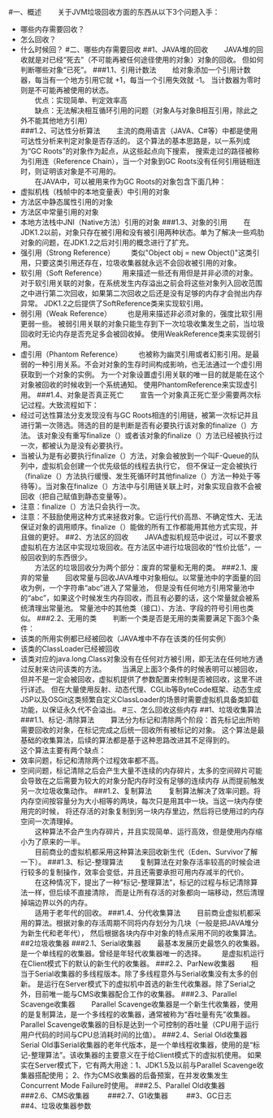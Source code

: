#一、概述
&emsp;&emsp;关于JVM垃圾回收方面的东西从以下3个问题入手：
 * 哪些内存需要回收？
 * 怎么回收？
 * 什么时候回？
#二、哪些内存需要回收
##1、JAVA堆的回收
&emsp;&emsp;JAVA堆的回收就是对已经“死去”（不可能再被任何途径使用的对象）对象的回收。
但如何判断哪些对象“已死”。
###1.1、引用计数法
&emsp;&emsp;给对象添加一个引用计数器，每当有一个地方引用它就 +1，每当一个引用失效就 -1。
当计数器为零时则是不可能再被使用的状态。<br/>
&emsp;&emsp;优点：实现简单、判定效率高<br/>
&emsp;&emsp;缺点：无法解决相互循环引用的问题（对象A与对象B相互引用，除此之外不能其他地方引用）<br/>
###1.2、可达性分析算法
&emsp;&emsp;主流的商用语言（JAVA、C#等）中都是使用可达性分析来判定对象是否存活的。
这个算法的基本思路是，以一系列成为“GC Roots”的对象作为起点，从这些起点向下搜索，
搜索走过的路径被称为引用连（Reference Chain），当一个对象到GC Roots没有任何引用链相连时，则证明该对象是不可用的。<br/>
&emsp;&emsp;在JAVA中，可以被用来作为GC Roots的对象包含下面几种：
 * 虚拟机栈（栈帧中的本地变量表）中引用的对象
 * 方法区中静态属性引用的对象
 * 方法区中常量引用的对象
 * 本地方法栈中JNI（Native方法）引用的对象
 ###1.3、对象的引用
&emsp;&emsp;在JDK1.2以前，对象只存在被引用和没有被引用两种状态。单为了解决一些鸡肋对象的问题，在JDK1.2之后对引用的概念进行了扩充。
 * 强引用（Strong Reference）
&emsp;&emsp;类似"Object obj = new Object()"这类引用，只要这类引用还存在，垃圾收集器就永远不会回收被引用的对象。
 * 软引用（Soft Reference）
&emsp;&emsp;用来描述一些还有用但是并非必须的对象。
对于软引用关联的对象，在系统发生内存溢出之前会将这些对象列入回收范围之中进行第二次回收，如果第二次回收之后还是没有足够的内存才会抛出内存异常。
JDK1.2之后提供了SoftReference类来实现软引用。
 * 弱引用（Weak Reference）
&emsp;&emsp;也是用来描述非必须对象的，强度比软引用更弱一些。
被弱引用关联的对象只能生存到下一次垃圾收集发生之前，当垃圾回收时无论内存是否充足多会被回收掉。
使用WeakReference类来实现弱引用。 
 * 虚引用（Phantom Reference）
&emsp;&emsp;也被称为幽灵引用或者幻影引用。是最弱的一种引用关系。不会对对象的生存时间构成影响，也无法通过一个虚引用获取到一个对象的实例。
为一个对象设置虚引用关联的唯一目的就是能在这个对象被回收的时候收到一个系统通知。
使用PhantomReference来实现虚引用。
###1.4、对象是否真正死亡
&emsp;&emsp;宣告一个对象真正死亡至少需要两次标记过程。大致流程如下：
 * 经过可达性算法分支发现没有与GC Roots相连的引用链，被第一次标记并且进行第一次筛选。筛选的目的是判断是否有必要执行该对象的finalize（）方法。
 该对象没有重写finalize（）或者该对象的finalize（）方法已经被执行过一次，都被认为是没有必要执行。
 * 当被认为是有必要执行finalize（）方法，对象会被放到一个叫F-Queue的队列中，虚拟机会创建一个优先级低的线程去执行它，
 但不保证一定会被执行（finalize（）方法执行缓慢、发生死循环时其他finalize（）方法一种处于等待等）。当对象在finalize（）方法中与引用链关联上时，对象实现自救不会被回收（把自己赋值到静态变量等）。
 * 注意：finalize（）方法只会执行一次。
 * 注意：不鼓励使用这种方式来拯救对象。它运行代价高昂、不确定性大、无法保证对象的调用顺序。finalize（）能做的所有工作都能用其他方式实现，并且做的更好。
##2、方法区的回收
&emsp;&emsp;JAVA虚拟机规范中说过，可以不要求虚拟机在方法区中实现垃圾回收。在方法区中进行垃圾回收的“性价比低”，一般回收到的东西很少。<br/>
&emsp;&emsp;方法区的垃圾回收分为两个部分：废弃的常量和无用的类。
###2.1、废弃的常量
&emsp;&emsp;回收常量与回收JAVA堆中对象相似。以常量池中的字面量的回收为例，一个字符串“abc”进入了常量池，
但是没有任何地方引用常量池中的“abc”，如果这个时候发生内存回收，而且有必要的话，这个常量就会被系统清理出常量池。
常量池中的其他类（接口）、方法、字段的符号引用也类似。
###2.2、无用的类
&emsp;&emsp;判断一个类是否是无用的类需要满足下面3个条件：
 * 该类的所用实例都已经被回收（JAVA堆中不存在该类的任何实例）
 * 该类的ClassLoader已经被回收
 * 该类对应的java.long.Class对象没有在任何对方被引用，即无法在任何地方通过反射来访问该类的方法。
&emsp;&emsp;当满足上面3个条件的时候表明可以被回收，但并不是一定会被回收，虚拟机提供了参数配置来控制是否被回收，这里不进行详述。
但在大量使用反射、动态代理、CGLib等ByteCode框架、动态生成JSP以及OSGit这类频繁自定义ClassLoader的场景时需要虚拟机具备类卸载功能，以保证永久代不会溢出。
#三、怎么回收这些内存
##1、垃圾收集算法
###1.1、标记-清除算法
&emsp;&emsp;算法分为标记和清除两个阶段：首先标记出所哟需要回收的对象，在标记完成之后统一回收所有被标记的对象。
这个算法是最基础的收集算法，后续的算法都是基于这种思路改进其不足得到的。<br/>
这个算法主要有两个缺点：
 * 效率问题，标记和清除两个过程效率都不高。
 * 空间问题，标记清除之后会产生大量不连续的内存碎片，太多的空间碎片可能会导致在之后需要为较大的对象分配内存时没有足够的连续内存
 从而提前触发另一次垃圾收集动作。
###1.2、复制算法
&emsp;&emsp;复制算法解决了效率问题。将内存空间按容量分为大小相等的两块，每次只是用其中一块。当这一块内存使用完的时候，
将还存活的对象复制到另一块内存里边，然后将已使用过的内存空间一次清理掉。<br/>
&emsp;&emsp;这种算法不会产生内存碎片，并且实现简单、运行高效，但是使用内存缩小为了原来的一半。<br/>
&emsp;&emsp;目前商业的虚拟机都采用这种算法来回收新生代（Eden、Survivor了解一下）。
###1.3、标记-整理算法
&emsp;&emsp;复制算法在对象存活率较高的时候会进行较多的复制操作，效率会变低，并且还需要承担可用内存减半的代价。<br/>
&emsp;&emsp;在这种情况下，提出了一种“标记-整理算法”，标记的过程与标记清除算法一样，但后续不直接清除，
而是让所有存活的对象都向一端移动，然后清理掉端边界以外的内存。<br/>
&emsp;&emsp;适用于老年代的回收。
###1.4、分代收集算法
&emsp;&emsp;目前商业虚拟机都采用的算法。根据对象的存活周期不同将内存划分为几块（一般是把JAVA堆分为新生代和老年代），
然后根据各块内存中对象的特点采用不同的收集算法。
##2垃圾收集器
###2.1、Serial收集器
&emsp;&emsp;最基本发展历史最悠久的收集器。是一个单线程的收集器。曾经是年轻代收集器唯一的选择。
&emsp;&emsp;是虚拟机运行在Client模式下的默认的新生代的收集器。
###2.2、ParNew收集器
&emsp;&emsp;相当于Serial收集器的多线程版本。除了多线程意外与Serial收集没有太多的创新。
是运行在Server模式下的虚拟机中首选的新生代收集器。除了Serial之外，目前唯一能与CMS收集器配合工作的收集器。
###2.3、Parallel Scavenge收集器
&emsp;&emsp;Parallel Scavenge收集器是一个新生代收集器，使用的是复制算法，是一个多线程的收集器，通常被称为“吞吐量有先”收集器。
Parallel Scavenge收集器的目标是达到一个可控制的吞吐量（CPU用于运行用户代码的时间与CPU总消耗时间的比值）。
###2.4、Serial Old收集器
&emsp;&emsp;Serial Old事Serial收集器的老年代版本，是一个单线程收集器，使用的是“标记-整理算法”。该收集器的主要意义在于给Client模式下的虚拟机使用。
如果实在Server模式下，它有两大用途：1、JDK1.5及以前与Parallel Scavenge收集器搭配使用；
2、作为CMS收集器的后备预案，在并发收集发生Concurrent Mode Failure时使用。
###2.5、Parallel Old收集器
&emsp;&emsp;
###2.6、CMS收集器
&emsp;&emsp;
###2.7、G1收集器
&emsp;&emsp;
##3、GC日志
&emsp;&emsp;
##4、垃圾收集器参数
&emsp;&emsp;
&emsp;&emsp;
&emsp;&emsp;